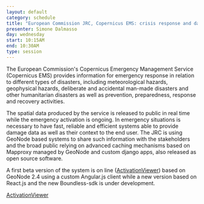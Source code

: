 ```yaml
---
layout: default
category: schedule
title: "European Commission JRC, Copernicus EMS: crisis response and data sharing"
presenter: Simone Dalmasso
day: wednesday
start: 10:15AM
end: 10:30AM
type: session
---
```


The European Commission's Copernicus Emergency Management Service (Copernicus EMS) provides information for emergency response in relation to different types of disasters, including meteorological hazards, geophysical hazards, deliberate and accidental man-made disasters and other humanitarian disasters as well as prevention, preparedness, response and recovery activities.

The spatial data produced by the service is released to public in real time while the emergency activation is ongoing. In emergency situations is necessary to have fast, reliable and efficient systems able to provide  damage data as well as their context to the end user. The JRC is using GeoNode based systems to share such information with the stakeholders and the broad public relying on advanced caching mechanisms based on Mapproxy managed by GeoNode and custom django apps, also released as open source software.

A first beta version of the system is on line ([ActivationViewer](http://viewer.copernicus-ems.eu/)) based on GeoNode 2.4 using a custom Angular.js client while a new version based on React.js and the new Boundless-sdk is under development.

[ActivationViewer](http://viewer.copernicus-ems.eu/)
